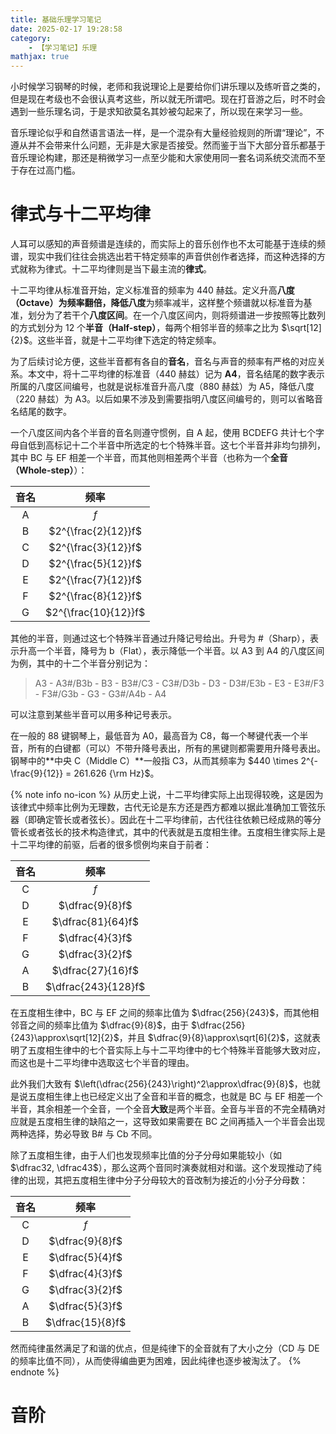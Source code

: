 ```yaml
---
title: 基础乐理学习笔记
date: 2025-02-17 19:28:58
category:
    - 【学习笔记】乐理
mathjax: true
---
```


小时候学习钢琴的时候，老师和我说理论上是要给你们讲乐理以及练听音之类的，但是现在考级也不会很认真考这些，所以就无所谓吧。现在打音游之后，时不时会遇到一些乐理名词，于是求知欲莫名其妙被勾起来了，所以现在来学习一些。

音乐理论似乎和自然语言语法一样，是一个混杂有大量经验规则的所谓“理论”，不遵从并不会带来什么问题，无非是大家是否接受。然而鉴于当下大部分音乐都基于音乐理论构建，那还是稍微学习一点至少能和大家使用同一套名词系统交流而不至于存在过高门槛。

<!-- more -->

# 律式与十二平均律

人耳可以感知的声音频谱是连续的，而实际上的音乐创作也不太可能基于连续的频谱，现实中我们往往会挑选出若干特定频率的声音供创作者选择，而这种选择的方式就称为律式。十二平均律则是当下最主流的**律式**。

十二平均律从标准音开始，定义标准音的频率为 440 赫兹。定义升高**八度（Octave）**为频率翻倍，降低**八度**为频率减半，这样整个频谱就以标准音为基准，划分为了若干个**八度区间**。在一个八度区间内，则将频谱进一步按照等比数列的方式划分为 12 个**半音（Half-step）**，每两个相邻半音的频率之比为 $\sqrt[12]{2}$。这些半音，就是十二平均律下选定的特定频率。

为了后续讨论方便，这些半音都有各自的**音名**，音名与声音的频率有严格的对应关系。本文中，将十二平均律的标准音（440 赫兹）记为 **A4**，音名结尾的数字表示所属的八度区间编号，也就是说标准音升高八度（880 赫兹）为 A5，降低八度（220 赫兹）为 A3。以后如果不涉及到需要指明八度区间编号的，则可以省略音名结尾的数字。

一个八度区间内各个半音的音名则遵守惯例，自 A 起，使用 BCDEFG 共计七个字母自低到高标记十二个半音中所选定的七个特殊半音。这七个半音并非均匀排列，其中 BC 与 EF 相差一个半音，而其他则相差两个半音（也称为一个**全音（Whole-step）**）：

| 音名 | 频率 |
| :-: | :-: |
| A | $f$ |
| B | $2^{\frac{2}{12}}f$ |
| C | $2^{\frac{3}{12}}f$ |
| D | $2^{\frac{5}{12}}f$ |
| E | $2^{\frac{7}{12}}f$ |
| F | $2^{\frac{8}{12}}f$ |
| G | $2^{\frac{10}{12}}f$ |

其他的半音，则通过这七个特殊半音通过升降记号给出。升号为 \#（Sharp），表示升高一个半音，降号为 b（Flat），表示降低一个半音。以 A3 到 A4 的八度区间为例，其中的十二个半音分别记为：

> A3 - A3\#/B3b - B3 - B3\#/C3 - C3\#/D3b - D3 - D3\#/E3b - E3 - E3\#/F3 - F3\#/G3b - G3 - G3\#/A4b - A4

可以注意到某些半音可以用多种记号表示。

在一般的 88 键钢琴上，最低音为 A0，最高音为 C8，每一个琴键代表一个半音，所有的白键都（可以）不带升降号表出，所有的黑键则都需要用升降号表出。钢琴中的**中央 C（Middle C）**一般指 C3，从而其频率为 $440 \times 2^{-\frac{9}{12}} = 261.626 {\rm Hz}$。

{% note info no-icon %}
从历史上说，十二平均律实际上出现得较晚，这是因为该律式中频率比例为无理数，古代无论是东方还是西方都难以据此准确加工管弦乐器（即确定管长或者弦长）。因此在十二平均律前，古代往往依赖已经成熟的等分管长或者弦长的技术构造律式，其中的代表就是五度相生律。五度相生律实际上是十二平均律的前驱，后者的很多惯例均来自于前者：

| 音名 | 频率 |
| :-: | :-: |
| C | $f$ |
| D | $\dfrac{9}{8}f$ |
| E | $\dfrac{81}{64}f$ |
| F | $\dfrac{4}{3}f$ |
| G | $\dfrac{3}{2}f$ |
| A | $\dfrac{27}{16}f$ |
| B | $\dfrac{243}{128}f$ |

在五度相生律中，BC 与 EF 之间的频率比值为 $\dfrac{256}{243}$，而其他相邻音之间的频率比值为 $\dfrac{9}{8}$，由于 $\dfrac{256}{243}\approx\sqrt[12]{2}$，并且 $\dfrac{9}{8}\approx\sqrt[6]{2}$，这就表明了五度相生律中的七个音实际上与十二平均律中的七个特殊半音能够大致对应，而这也是十二平均律中选取这七个半音的理由。

此外我们大致有 $\left(\dfrac{256}{243}\right)^2\approx\dfrac{9}{8}$，也就是说五度相生律上也已经定义出了全音和半音的概念，也就是 BC 与 EF 相差一个半音，其余相差一个全音，一个全音**大致**是两个半音。全音与半音的不完全精确对应就是五度相生律的缺陷之一，这导致如果需要在 BC 之间再插入一个半音会出现两种选择，势必导致 B\# 与 Cb 不同。

除了五度相生律，由于人们也发现频率比值的分子分母如果能较小（如 $\dfrac32, \dfrac43$），那么这两个音同时演奏就相对和谐。这个发现推动了纯律的出现，其把五度相生律中分子分母较大的音改制为接近的小分子分母数：

| 音名 | 频率 |
| :-: | :-: |
| C | $f$ |
| D | $\dfrac{9}{8}f$ |
| E | $\dfrac{5}{4}f$ |
| F | $\dfrac{4}{3}f$ |
| G | $\dfrac{3}{2}f$ |
| A | $\dfrac{5}{3}f$ |
| B | $\dfrac{15}{8}f$ |

然而纯律虽然满足了和谐的优点，但是纯律下的全音就有了大小之分（CD 与 DE 的频率比值不同），从而使得编曲更为困难，因此纯律也逐步被淘汰了。
{% endnote %}

# 音阶

